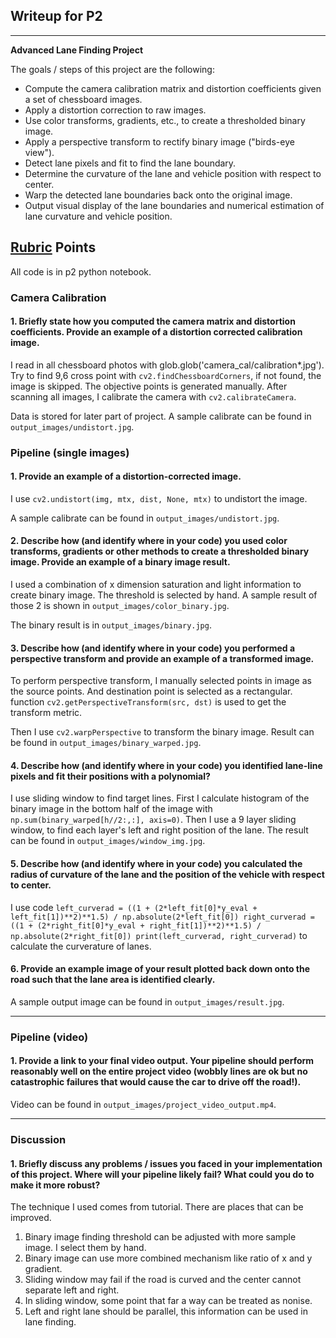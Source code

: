## Writeup for P2

---

**Advanced Lane Finding Project**

The goals / steps of this project are the following:

* Compute the camera calibration matrix and distortion coefficients given a set of chessboard images.
* Apply a distortion correction to raw images.
* Use color transforms, gradients, etc., to create a thresholded binary image.
* Apply a perspective transform to rectify binary image ("birds-eye view").
* Detect lane pixels and fit to find the lane boundary.
* Determine the curvature of the lane and vehicle position with respect to center.
* Warp the detected lane boundaries back onto the original image.
* Output visual display of the lane boundaries and numerical estimation of lane curvature and vehicle position.

[//]: # (Image References)

[image1]: ./examples/undistort_output.png "Undistorted"
[image2]: ./test_images/test1.jpg "Road Transformed"
[image3]: ./examples/binary_combo_example.jpg "Binary Example"
[image4]: ./examples/warped_straight_lines.jpg "Warp Example"
[image5]: ./examples/color_fit_lines.jpg "Fit Visual"
[image6]: ./examples/example_output.jpg "Output"
[video1]: ./project_video.mp4 "Video"

## [Rubric](https://review.udacity.com/#!/rubrics/571/view) Points

All code is in p2 python notebook.

### Camera Calibration

#### 1. Briefly state how you computed the camera matrix and distortion coefficients. Provide an example of a distortion corrected calibration image.

I read in all chessboard photos with glob.glob('camera_cal/calibration*.jpg'). Try to find 9,6 cross point with `cv2.findChessboardCorners`, if not found, the image is skipped. The objective points is generated manually. After
scanning all images, I calibrate the camera with `cv2.calibrateCamera`.

Data is stored for later part of project. A sample calibrate can be found in `output_images/undistort.jpg`.


### Pipeline (single images)

#### 1. Provide an example of a distortion-corrected image.

I use `cv2.undistort(img, mtx, dist, None, mtx)` to undistort the image.

A sample calibrate can be found in `output_images/undistort.jpg`.

#### 2. Describe how (and identify where in your code) you used color transforms, gradients or other methods to create a thresholded binary image.  Provide an example of a binary image result.

I used a combination of x dimension saturation and light information to create binary image. The threshold is selected by hand.
A sample result of those 2 is shown in `output_images/color_binary.jpg`.

The binary result is in `output_images/binary.jpg`.

#### 3. Describe how (and identify where in your code) you performed a perspective transform and provide an example of a transformed image.

To perform perspective transform, I manually selected points in image as the source points. And destination point is selected as a rectangular. function `cv2.getPerspectiveTransform(src, dst)` is used to get the transform metric.

Then I use `cv2.warpPerspective` to transform the binary image. Result can be found in `output_images/binary_warped.jpg`.

#### 4. Describe how (and identify where in your code) you identified lane-line pixels and fit their positions with a polynomial?

I use sliding window to find target lines. First I calculate histogram of the binary image in the bottom half of the image with
`np.sum(binary_warped[h//2:,:], axis=0)`. Then I use a 9 layer sliding window, to find each layer's left and right position of the lane. The result can be found in `output_images/window_img.jpg`.

#### 5. Describe how (and identify where in your code) you calculated the radius of curvature of the lane and the position of the vehicle with respect to center.

I use code
`left_curverad = ((1 + (2*left_fit[0]*y_eval + left_fit[1])**2)**1.5) / np.absolute(2*left_fit[0])
 right_curverad = ((1 + (2*right_fit[0]*y_eval + right_fit[1])**2)**1.5) / np.absolute(2*right_fit[0])
 print(left_curverad, right_curverad)`
to calculate the curverature of lanes.

#### 6. Provide an example image of your result plotted back down onto the road such that the lane area is identified clearly.

A sample output image can be found in `output_images/result.jpg`.

---

### Pipeline (video)

#### 1. Provide a link to your final video output.  Your pipeline should perform reasonably well on the entire project video (wobbly lines are ok but no catastrophic failures that would cause the car to drive off the road!).

Video can be found in `output_images/project_video_output.mp4`.

---

### Discussion

#### 1. Briefly discuss any problems / issues you faced in your implementation of this project.  Where will your pipeline likely fail?  What could you do to make it more robust?

The technique I used comes from tutorial. There are places that can be improved.

1. Binary image finding threshold can be adjusted with more sample image. I select them by hand.
2. Binary image can use more combined mechanism like ratio of x and y gradient.
3. Sliding window may fail if the road is curved and the center cannot separate left and right.
4. In sliding window, some point that far a way can be treated as nonise.
5. Left and right lane should be parallel, this information can be used in lane finding.
